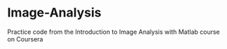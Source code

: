 # Image-Analysis
Practice code from the Introduction to Image Analysis with Matlab course on Coursera
